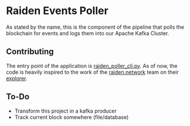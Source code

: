 # Raiden Events Poller

As stated by the name, this is the component of the pipeline that polls the blockchain for events and logs them into our Apache Kafka Cluster.

## Contributing

The entry point of the application is [raiden_poller_cli.py](https://github.com/poliez/raiden-events-poller/blob/master/raiden-events-poller/raiden_poller_cli.py).
As of now, the code is heavily inspired to the work of the [raiden.network](https://raiden.network) team on their [explorer](https://https://explorer.raiden.network). 

## To-Do

* Transform this project in a kafka producer
* Track current block somewhere (file/database)
